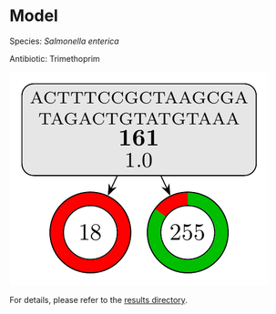 
# Model

Species: *Salmonella enterica*

Antibiotic: Trimethoprim

<a href="./model.pdf"><img src="./model.png" /></a>

For details, please refer to the [results directory](../../../../../results/cart_b/salmonella%20enterica/trimethoprim/repeat_10/).

